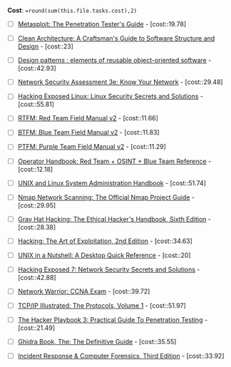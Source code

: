 
**Cost**: `=round(sum(this.file.tasks.cost),2)`

- [ ] [Metasploit: The Penetration Tester's Guide](https://www.amazon.co.uk/Metasploit-Penetration-Testers-David-Kennedy/dp/159327288X) - [cost::19.78]
- [ ] [Clean Architecture: A Craftsman's Guide to Software Structure and Design](https://www.amazon.co.uk/Clean-Architecture-Craftsmans-Software-Structure/dp/0134494164) - [cost::23]
- [ ] [Design patterns : elements of reusable object-oriented software](https://www.amazon.co.uk/Design-patterns-elements-reusable-object-oriented/dp/0201633612) - [cost::42.93]
- [ ] [Network Security Assessment 3e: Know Your Network](https://www.amazon.co.uk/Network-Security-Assessment-Know-Your/dp/149191095X) - [cost::29.48]
- [ ] [Hacking Exposed Linux: Linux Security Secrets and Solutions](https://www.amazon.co.uk/Hacking-Exposed-Linux-Security-Solutions/dp/0072262575) - [cost::55.81]
- [ ] [RTFM: Red Team Field Manual v2](https://www.amazon.co.uk/RTFM-Red-Team-Field-Manual-dp-1075091837/dp/1075091837/ref=dp_ob_title_bk) - [cost::11.66]
- [ ] [BTFM: Blue Team Field Manual v2](https://www.amazon.co.uk/Blue-Team-Field-Manual-BTFM/dp/154101636X/ref=pd_bxgy_d_sccl_1/258-5082622-7757009?psc=1) - [cost::11.83]
- [ ] [PTFM: Purple Team Field Manual v2](https://www.amazon.co.uk/PTFM-2nd-Purple-Field-Manual-dp-1736526790/dp/1736526790/ref=dp_ob_title_bk) - [cost::11.29]
- [ ] [Operator Handbook: Red Team + OSINT + Blue Team Reference](https://www.amazon.co.uk/Operator-Handbook-Team-OSINT-Reference/dp/B085RR67H5/ref=pd_lpo_sccl_2/258-5082622-7757009?psc=1) - [cost::12.18]
- [ ] [UNIX and Linux System Administration Handbook](https://www.amazon.co.uk/dp/B075MK6LZ7/ref=sspa_dk_detail_0?psc=1&sp_csd=d2lkZ2V0TmFtZT1zcF9kZXRhaWw) - [cost::51.74]
- [ ] [Nmap Network Scanning: The Official Nmap Project Guide](https://www.amazon.co.uk/Nmap-Network-Scanning-Official-Discovery/dp/0979958717) - [cost::29.95]
- [ ] [Gray Hat Hacking: The Ethical Hacker's Handbook, Sixth Edition](https://www.amazon.co.uk/Gray-Hat-Hacking-Ethical-Handbook/dp/1264268947) - [cost::28.38]
- [ ] [Hacking: The Art of Exploitation, 2nd Edition](https://www.amazon.co.uk/Hacking-Art-Exploitation-Jon-Erickson/dp/1593271441) - [cost::34.63]
- [ ] [UNIX in a Nutshell: A Desktop Quick Reference](https://www.amazon.co.uk/Unix-Nutshell-OReilly-Arnold-Robbins/dp/0596100299) - [cost::20]
- [ ] [Hacking Exposed 7: Network Security Secrets and Solutions](https://www.amazon.co.uk/Hacking-Exposed-7-Stuart-Mcclure/dp/0071780289) - [cost::42.88]
- [ ] [Network Warrior: CCNA Exam](https://www.amazon.co.uk/Network-Warrior-Gary-Donahue/dp/1449387861) - [cost::39.72]
- [ ] [TCP/IP Illustrated: The Protocols, Volume 1](https://www.amazon.co.uk/TCP-Illustrated-Protocols-Addison-Wesley-Professional-dp-0321336313/dp/0321336313/ref=dp_ob_title_bk) - [cost::51.97]
- [ ] [The Hacker Playbook 3: Practical Guide To Penetration Testing](https://www.amazon.co.uk/Hacker-Playbook-Practical-Penetration-Testing/dp/1980901759/ref=pd_bxgy_d_sccl_1/258-5082622-7757009?psc=1) - [cost::21.49]
- [ ] [Ghidra Book, The: The Definitive Guide](https://www.amazon.co.uk/Ghidra-Book-Definitive-Chris-Eagle/dp/1718501021) - [cost::35.55]
- [ ] [Incident Response & Computer Forensics, Third Edition](https://www.amazon.co.uk/Incident-Response-Computer-Forensics-Third/dp/0071798684) - [cost::33.92]



